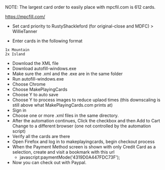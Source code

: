 NOTE: The largest card order to easily place with mpcfil.com is 612 cards.

https://mpcfill.com/

- Set card priority to RustyShackleford (for original-close and MDFC) > WillieTanner

- Enter cards in the following format
```
1x Mountain
2x Island
```

- Download the XML file
- Download autofill-windows.exe
- Make sure the .xml and the .exe are in the same folder
- Run autofill-windows.exe
- Choose Chrome
- Choose MakePlayingCards
- Choose Y to auto save
- Choose Y to process images to reduce uplaod times (this downscaling is still above what MakePlayingCards.com prints at)
- Sign in
- Choose one or more .xml files in the same directory.
- After the automation continues, Click the checkbox and then Add to Cart
Change to a different browser (one not controlled by the automation script)
- Verify all the cards are there
- Open Firefox and log in to makeplayingcards, begin checkout process
- When the Payment Method screen is shown with only Credit Card as a selection, create and visit a bookmark with this url
  - javascript:paymentMode('4319D0A447FDC73F');
- Now you can check out with Paypal.
